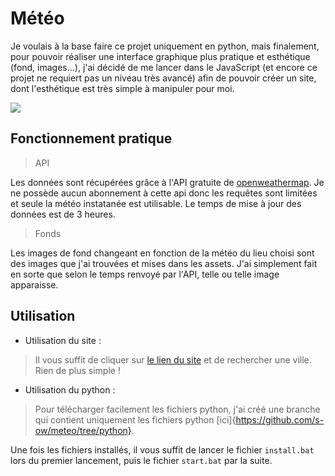 # Météo
Je voulais à la base faire ce projet uniquement en python, mais finalement, pour pouvoir réaliser une interface graphique
plus pratique et esthétique (fond, images...), j'ai décidé de me lancer dans le JavaScript (et encore ce projet ne requiert pas un
niveau très avancé) afin de pouvoir créer un site, dont l'esthétique est très simple à manipuler pour moi.

![](https://i.imgur.com/hrcsjSv.png)

## Fonctionnement pratique
> API

Les données sont récupérées grâce à l'API gratuite de [openweathermap](https://openweathermap.org/).
Je ne possède aucun abonnement à cette api donc les requêtes sont limitées et seule la météo instatanée est utilisable.
Le temps de mise à jour des données est de 3 heures.

> Fonds

Les images de fond changeant en fonction de la météo du lieu choisi sont des images que j'ai trouvées et mises dans les assets.
J'ai simplement fait en sorte que selon le temps renvoyé par l'API, telle ou telle image apparaisse.

## Utilisation
- Utilisation du site :
> Il vous suffit de cliquer sur [le lien du site](https://s-ow.github.io/meteo) et de rechercher une ville.
> Rien de plus simple !

- Utilisation du python :
> Pour télécharger facilement les fichiers python, j'ai créé une branche qui contient uniquement les fichiers python [ici]{https://github.com/s-ow/meteo/tree/python}.

Une fois les fichiers installés, il vous suffit de lancer le fichier `install.bat` lors du premier lancement, puis le fichier `start.bat` par la suite.
